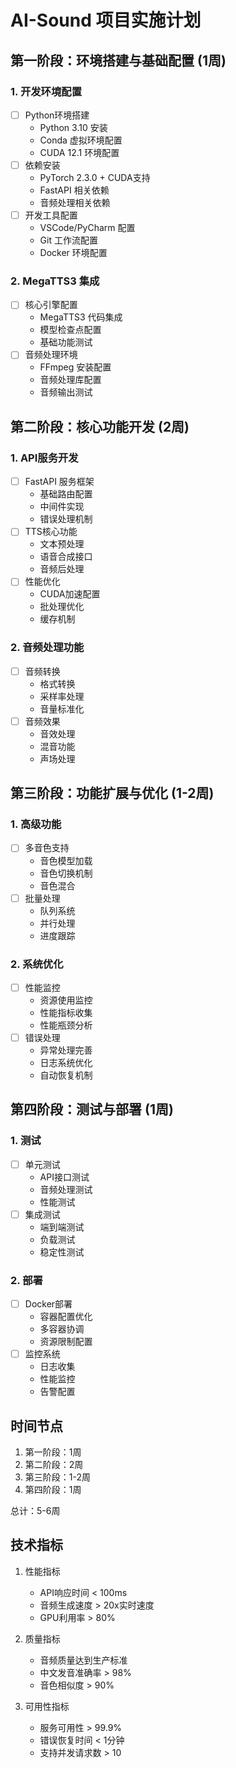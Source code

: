# AI-Sound 项目实施计划

## 第一阶段：环境搭建与基础配置 (1周)

### 1. 开发环境配置
- [ ] Python环境搭建
  - Python 3.10 安装
  - Conda 虚拟环境配置
  - CUDA 12.1 环境配置
- [ ] 依赖安装
  - PyTorch 2.3.0 + CUDA支持
  - FastAPI 相关依赖
  - 音频处理相关依赖
- [ ] 开发工具配置
  - VSCode/PyCharm 配置
  - Git 工作流配置
  - Docker 环境配置

### 2. MegaTTS3 集成
- [ ] 核心引擎配置
  - MegaTTS3 代码集成
  - 模型检查点配置
  - 基础功能测试
- [ ] 音频处理环境
  - FFmpeg 安装配置
  - 音频处理库配置
  - 音频输出测试

## 第二阶段：核心功能开发 (2周)

### 1. API服务开发
- [ ] FastAPI 服务框架
  - 基础路由配置
  - 中间件实现
  - 错误处理机制
- [ ] TTS核心功能
  - 文本预处理
  - 语音合成接口
  - 音频后处理
- [ ] 性能优化
  - CUDA加速配置
  - 批处理优化
  - 缓存机制

### 2. 音频处理功能
- [ ] 音频转换
  - 格式转换
  - 采样率处理
  - 音量标准化
- [ ] 音频效果
  - 音效处理
  - 混音功能
  - 声场处理

## 第三阶段：功能扩展与优化 (1-2周)

### 1. 高级功能
- [ ] 多音色支持
  - 音色模型加载
  - 音色切换机制
  - 音色混合
- [ ] 批量处理
  - 队列系统
  - 并行处理
  - 进度跟踪

### 2. 系统优化
- [ ] 性能监控
  - 资源使用监控
  - 性能指标收集
  - 性能瓶颈分析
- [ ] 错误处理
  - 异常处理完善
  - 日志系统优化
  - 自动恢复机制

## 第四阶段：测试与部署 (1周)

### 1. 测试
- [ ] 单元测试
  - API接口测试
  - 音频处理测试
  - 性能测试
- [ ] 集成测试
  - 端到端测试
  - 负载测试
  - 稳定性测试

### 2. 部署
- [ ] Docker部署
  - 容器配置优化
  - 多容器协调
  - 资源限制配置
- [ ] 监控系统
  - 日志收集
  - 性能监控
  - 告警配置

## 时间节点

1. 第一阶段：1周
2. 第二阶段：2周
3. 第三阶段：1-2周
4. 第四阶段：1周

总计：5-6周

## 技术指标

1. 性能指标
   - API响应时间 < 100ms
   - 音频生成速度 > 20x实时速度
   - GPU利用率 > 80%

2. 质量指标
   - 音频质量达到生产标准
   - 中文发音准确率 > 98%
   - 音色相似度 > 90%

3. 可用性指标
   - 服务可用性 > 99.9%
   - 错误恢复时间 < 1分钟
   - 支持并发请求数 > 10
